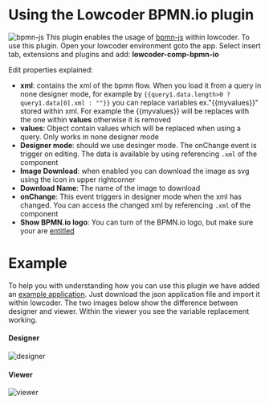 # Using the Lowcoder BPMN.io plugin

![bpmn-js](https://github.com/sjhoeksma/lowcoder-create-component-plugin/blob/lowcoder-comp-bpmn-io/lowcoder-comp-bpmn-io/images/bpmn-js.gif?raw=true)
This plugin enables the usage of [bpmn-js](https://bpmn-js.io) within lowcoder. To use this plugin. Open your lowcoder environment goto the app. Select insert tab, extensions and plugins and add: **lowcoder-comp-bpmn-io**

Edit properties explained:
* **xml**: contains the xml of the bpmn flow. When you load it from a query in none designer mode, for example by `{{query1.data.length>0 ? query1.data[0].xml : ""}}` you can replace variables ex."{{myvalues}}" stored within xml. For example the {{myvalues}} will be replaces with the one within **values** otherwise it is removed
* **values**: Object contain values which will be replaced when using a query. Only works in none designer mode
* **Designer mode**: should we use desinger mode. The onChange event is trigger on editing. The data is available by using referencing `.xml` of the component
* **Image Download**: when enabled you can download the image as svg using the icon in upper rightcorner
* **Download Name**: The name of the image to download
* **onChange**: This event triggers in designer mode when the xml has changed. You can access the changed xml by referencing `.xml` of the component
* **Show BPMN.io logo**: You can turn of the BPMN.io logo, but make sure your are [entitled](https://forum.bpmn.io/t/license-questions/85)

# Example
To help you with understanding how you can use this plugin we have added an [example application](https://github.com/sjhoeksma/lowcoder-create-component-plugin/blob/lowcoder-comp-bpmn-io/lowcoder-comp-bpmn-io/examples/lowcoder-comp-bpmn-io.json?raw=true). Just download the json application file and import it within lowcoder. The two images below show the difference between designer and viewer. Within the viewer you see the variable replacement working. 

#### Designer 
![designer](https://github.com/sjhoeksma/lowcoder-create-component-plugin/blob/lowcoder-comp-bpmn-io/lowcoder-comp-bpmn-io/images/designer-example.png?raw=true)

#### Viewer
![viewer](https://github.com/sjhoeksma/lowcoder-create-component-plugin/blob/lowcoder-comp-bpmn-io/lowcoder-comp-bpmn-io/images/viewer-example.png?raw=true)